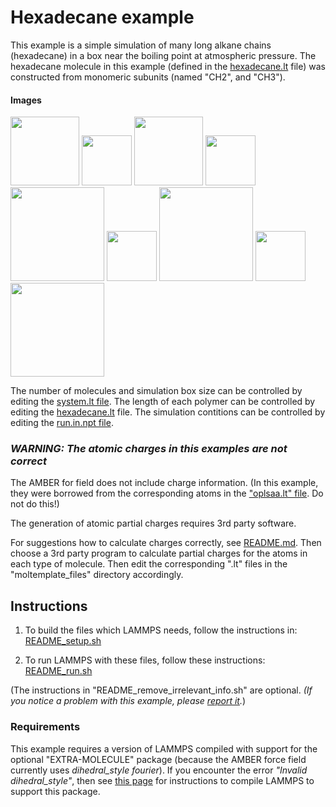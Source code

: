 Hexadecane example
==============
This example is a simple simulation of many long alkane chains (hexadecane) in a box near the boiling point at atmospheric pressure.  The hexadecane molecule in this example (defined in the [hexadecane.lt](moltemplate_files/hexadecane.lt) file) was constructed from monomeric subunits (named "CH2", and "CH3").

#### Images

<img src="images/ch2_ry60_LR.jpg" width=110> <img src="images/plus.svg" height=80> <img src="images/ch3_ry60_LR.jpg" width=110> <img src="images/rightarrow.svg" height=80> <img src="images/hexadecane_LR.jpg" width=150>  <img src="images/rightarrow.svg" height=80> <img src="images/hexadecane_12x12x2_t=0_LR.jpg" width=150> <img src="images/rightarrow.svg" height=80> <img src="images/hexadecane_12x12x2_t=10ps_npt_LR.jpg" width=150>

The number of molecules and simulation box size can be controlled by editing the [system.lt file](moltemplate_files/system.lt).  The length of each polymer can be controlled by editing the [hexadecane.lt](moltemplate_files/hexadecane.lt) file.  The simulation contitions can be controlled by editing the [run.in.npt file](run.in.npt).


### *WARNING: The atomic charges in this examples are not correct*

The AMBER for field does not include charge information.  (In this example, they were borrowed from the corresponding atoms in the ["oplsaa.lt" file](../../../../moltemplate/force_fields/oplsaa.lt).  Do not do this!)

The generation of atomic partial charges requires 3rd party software.

For suggestions how to calculate charges correctly, see [README.md](../README.md).  Then choose a 3rd party program to calculate partial charges for the atoms in each type of molecule.  Then edit the corresponding ".lt" files in the "moltemplate_files" directory accordingly.


## Instructions

1) To build the files which LAMMPS needs, follow the instructions in:
[README_setup.sh](README_setup.sh)

2) To run LAMMPS with these files, follow these instructions:
[README_run.sh](README_run.sh)

(The instructions in "README_remove_irrelevant_info.sh" are optional.  *(If you notice a problem with this example, please [report it](../README.md).*)


### Requirements

This example requires a version of LAMMPS compiled with support for the optional "EXTRA-MOLECULE" package (because the AMBER force field currently uses *dihedral_style fourier*).  If you encounter the error *"Invalid dihedral_style"*, then see [this page](https://docs.lammps.org/Build_package.html) for instructions to compile LAMMPS to support this package.
